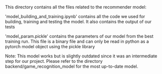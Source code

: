 This directory contains all the files related to the recommender model:

'model_building_and_training.ipynb' contains all the code we used for building, training and testing the model. It also contains the output of our tests

'model_param.pickle' contains the parameters of our model from the best training run. This file is a binary file and can only be read in python as a pytorch model object using the pickle library

Note: This model works but is slightly outdated since it was an intermediate step for our project. Please refer to the directory backend/game_recognition_model for the most up-to-date model.
